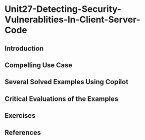 #  Unit27-Detecting-Security-Vulnerablities-In-Client-Server-Code
## Introduction
## Compelling Use Case
## Several Solved Examples Using Copilot
## Critical Evaluations of the Examples
## Exercises
## References
